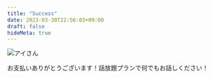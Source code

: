 ```yaml
---
title: "Success"
date: 2023-03-30T22:56:03+09:00
draft: false
hideMeta: true
---
```


![アイさん](/images/koibana-ai/koibana-ai.png)

お支払いありがとうございます！話放題プランで何でもお話しください！
